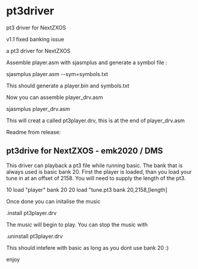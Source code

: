 # pt3driver
pt3 driver for NextZXOS

v1.1 fixed banking issue

a pt3 driver for NextZXOS

Assemble player.asm with sjasmplus and generate a symbol file : 

sjasmplus player.asm --sym=symbols.txt

This should generate a player.bin and symbols.txt

Now you can assemble player_drv.asm 

sjasmplus player_drv.asm

This will creat a called pt3player.drv, this is at the end of player_drv.asm

Readme from release:

pt3drive for NextZXOS - emk2020 / DMS
-------------------------------------

This driver can playback a pt3 file 
while running basic. The bank that is 
always used is basic bank 20. First
the player is loaded, than you load 
your tune in at an offset of 2158.
You will need to supply the length of 
the pt3.  

10 load "player" bank 20 
20 load "tune.pt3 bank 20,2158,[length]

Once done you can initalise the music

.install pt3player.drv 

The music will begin to play. You can
stop the music with 

.uninstall pt3player.drv 

This should intefere with basic as long
as you dont use bank 20 :)

enjoy
